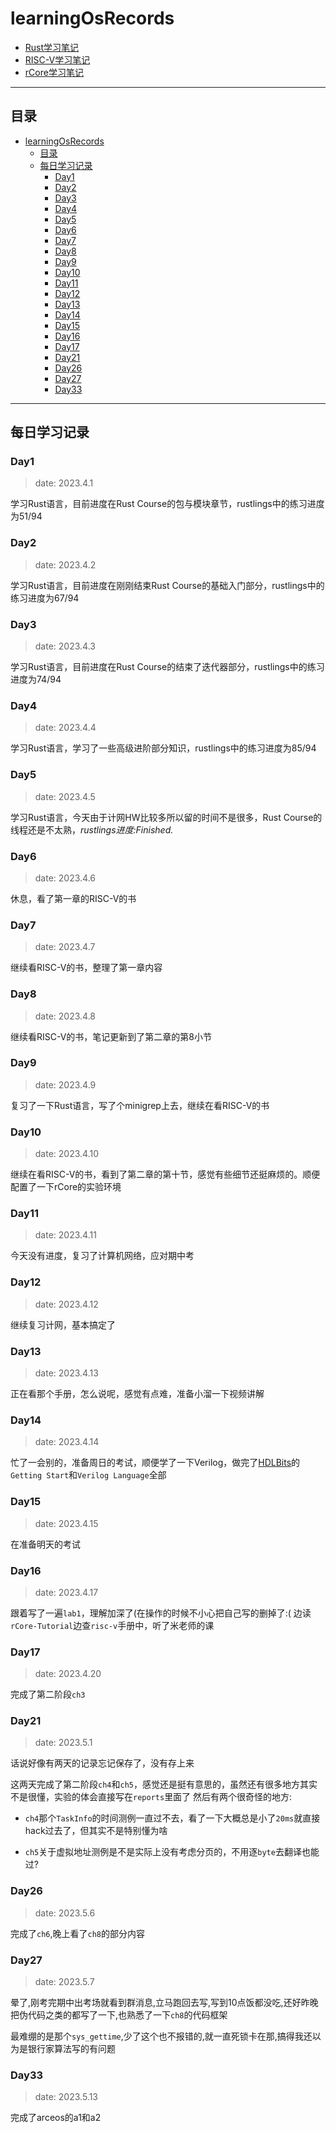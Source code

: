 # learningOsRecords

- [Rust学习笔记](./rustnotes.md)
- [RISC-V学习笔记](./risc_vnotes.md)
- [rCore学习笔记](rCore.md)

---

## 目录

- [learningOsRecords](#learningosrecords)
  - [目录](#目录)
  - [每日学习记录](#每日学习记录)
    - [Day1](#day1)
    - [Day2](#day2)
    - [Day3](#day3)
    - [Day4](#day4)
    - [Day5](#day5)
    - [Day6](#day6)
    - [Day7](#day7)
    - [Day8](#day8)
    - [Day9](#day9)
    - [Day10](#day10)
    - [Day11](#day11)
    - [Day12](#day12)
    - [Day13](#day13)
    - [Day14](#day14)
    - [Day15](#day15)
    - [Day16](#day16)
    - [Day17](#day17)
    - [Day21](#day21)
    - [Day26](#day26)
    - [Day27](#day27)
    - [Day33](#day33)


---

## 每日学习记录

### Day1

> date: 2023.4.1

学习Rust语言，目前进度在Rust Course的包与模块章节，rustlings中的练习进度为51/94

### Day2

> date: 2023.4.2

学习Rust语言，目前进度在刚刚结束Rust Course的基础入门部分，rustlings中的练习进度为67/94

### Day3

> date: 2023.4.3

学习Rust语言，目前进度在Rust Course的结束了迭代器部分，rustlings中的练习进度为74/94

### Day4

> date: 2023.4.4

学习Rust语言，学习了一些高级进阶部分知识，rustlings中的练习进度为85/94

### Day5

> date: 2023.4.5

学习Rust语言，今天由于计网HW比较多所以留的时间不是很多，Rust Course的线程还是不太熟，*rustlings进度:Finished.*

### Day6

> date: 2023.4.6

休息，看了第一章的RISC-V的书

### Day7

> date: 2023.4.7

继续看RISC-V的书，整理了第一章内容

### Day8

> date: 2023.4.8

继续看RISC-V的书，笔记更新到了第二章的第8小节

### Day9

> date: 2023.4.9

复习了一下Rust语言，写了个minigrep上去，继续在看RISC-V的书

### Day10

> date: 2023.4.10

继续在看RISC-V的书，看到了第二章的第十节，感觉有些细节还挺麻烦的。顺便配置了一下rCore的实验环境

### Day11

> date: 2023.4.11

今天没有进度，复习了计算机网络，应对期中考

### Day12

> date: 2023.4.12

继续复习计网，基本搞定了

### Day13

> date: 2023.4.13

正在看那个手册，怎么说呢，感觉有点难，准备小溜一下视频讲解

### Day14

> date: 2023.4.14

忙了一会别的，准备周日的考试，顺便学了一下Verilog，做完了[HDLBits](https://hdlbits.01xz.net/wiki/Main_Page)的`Getting Start`和`Verilog Language`全部

### Day15

> date: 2023.4.15

在准备明天的考试

### Day16

> date: 2023.4.17

跟着写了一遍`lab1`，理解加深了(在操作的时候不小心把自己写的删掉了:(
边读`rCore-Tutorial`边查`risc-v`手册中，听了米老师的课

### Day17

> date: 2023.4.20

完成了第二阶段`ch3`

### Day21

> date: 2023.5.1

话说好像有两天的记录忘记保存了，没有存上来

这两天完成了第二阶段`ch4`和`ch5`，感觉还是挺有意思的，虽然还有很多地方其实不是很懂，实验的体会直接写在`reports`里面了
然后有两个很奇怪的地方:
- `ch4`那个`TaskInfo`的时间测例一直过不去，看了一下大概总是小了`20ms`就直接hack过去了，但其实不是特别懂为啥

- `ch5`关于虚拟地址测例是不是实际上没有考虑分页的，不用逐`byte`去翻译也能过?

### Day26

> date: 2023.5.6

完成了`ch6`,晚上看了`ch8`的部分内容

### Day27

> date: 2023.5.7

晕了,刚考完期中出考场就看到群消息,立马跑回去写,写到10点饭都没吃,还好昨晚把伪代码之类的都写了一下,也熟悉了一下`ch8`的代码框架

最难绷的是那个`sys_gettime`,少了这个也不报错的,就一直死锁卡在那,搞得我还以为是银行家算法写的有问题

### Day33

>date: 2023.5.13

完成了arceos的a1和a2